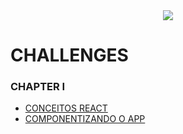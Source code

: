 
<div align="center">
  <img src="https://github.com/gibifyofficial/Boost-Yourself/blob/main/cover-reactjs%20(1).png" />
</div>

# CHALLENGES

### CHAPTER I
* [CONCEITOS REACT](https://github.com/gibifyofficial/challenge01-chapter-I)
* [COMPONENTIZANDO O APP]('')
